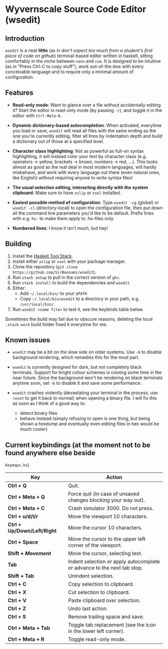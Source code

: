 # Wyvernscale Source Code Editor (wsedit)

## Introduction

`wsedit` is a neat **little** (as in *don't expect too much from a student's
first piece of code on github*) terminal-based editor written in haskell,
sitting comfortably in the niche between `nano` and `vim`.  It is designed to be
intuitive (as in "Press Ctrl-C to copy stuff"), work out-of-the-box with every
conceivable language and to require only a minimal amount of configuration.

## Features

* __Read-only mode__: Want to glance over a file without accidentally editing
  it?  Start the editor in read-only mode (by passing `-r`), and toggle it in
  the editor with `Ctrl-Meta-R`.

* __Dynamic dictionary-based autocompletion__: When activated, everytime you
  load or save, `wsedit` will read all files with the same ending as the one
  you're currently editing, filter all lines by indentation depth and build a
  dictionary out of those at a specified level.

* __Character class highlighting__: Not as powerful as full-on syntax
  highlighting, it will instead color your text by character class (e.g.
  operators -> yellow, brackets -> brown, numbers -> red, ...).  This looks
  almost as good as the real deal in most modern languages, will hardly
  misbehave, and work with every language out there (even natural ones, like
  English) without requiring anyone to write syntax files!

* __The usual selection editing, interacting directly with the system
  clipboard__: Make sure to have `xclip` or `xsel` installed.

* __Easiest possible method of configuration__: Type `wsedit -cg` (global) or
  `wsedit -cl` (directory-local) to open the configuration file, then put down
  all the command line parameters you'd like to be default.  Prefix lines with
  e.g. `hs:` to make them apply to .hs-files only.

* __Numbered lines__: I know it isn't much, but hey!

## Building

1. Install the
   [Haskell Tool Stack](http://docs.haskellstack.org/en/stable/README/).
2. Install either `xclip` or `xsel` with your package manager.
3. Clone the repository (`git clone https://github.com/SirBoonami/wsedit`).
4. Run `stack setup` to pull in the correct version of `ghc`.
5. Run `stack install` to build the dependencies and `wsedit`.
6. Either:
    * Add `~/.local/bin/` to your `$PATH`
    * Copy `~/.local/bin/wsedit` to a directory in your path, e.g.
      `/usr/local/bin/`.
7. Run `wsedit <some file>` to test it, see the keybinds table below.

Sometimes the build may fail due to obscure reasons, deleting the local
`.stack-work` build folder fixed it everytime for me.

## Known issues

* `wsedit` may be a bit on the slow side on older systems. Use `-b` to disable
  background rendering, which remedies this for the most part.

* `wsedit` is currently designed for dark, but not completely black terminals.
  Support for bright colour schemes is coming some time in the near future.
  Since the background won't be rendering on black terminals anytime soon, set
  `-b` to disable it and save some performance.

* `wsedit` crashes violently (devastating your terminal in the process, use
  `reset` to get it back to normal) when opening a binary file. I will fix this
  as soon as I think of a good way to:
     * detect binary files
     * behave instead (simply refusing to open is one thing, but being shown a
       hexdump and eventually even editing files in hex would be much cooler)

## Current keybindings (at the moment not to be found anywhere else beside
`Keymaps.hs`)

Key | Action
----|--------
**Ctrl + Q** | Quit.
**Ctrl + Meta + Q** | Force quit (in case of unsaved changes blocking your way out).
**Ctrl + Meta + C** | Crash simulator 3000. Do not press.
**Ctrl + u/d/l/r** | Move the viewport 10 characters.
**Ctrl + Up/Down/Left/Right** | Move the cursor 10 characters.
**Ctrl + Space** | Move the cursor to the upper left corner of the viewport.
**Shift + _Movement_** | Move the cursor, selecting text.
**Tab** | Indent selection *or* apply autocomplete *or* advance to the next tab stop.
**Shift + Tab** | Unindent selection.
**Ctrl + C** | Copy selection to clipboard.
**Ctrl + X** | Cut selection to clipboard.
**Ctrl + V** | Paste clipboard over selection.
**Ctrl + Z** | Undo last action.
**Ctrl + S** | Remove trailing space and save.
**Ctrl + Meta + Tab** | Toggle tab replacement (see the icon in the lower left corner).
**Ctrl + Meta + R** | Toggle read-only mode.
